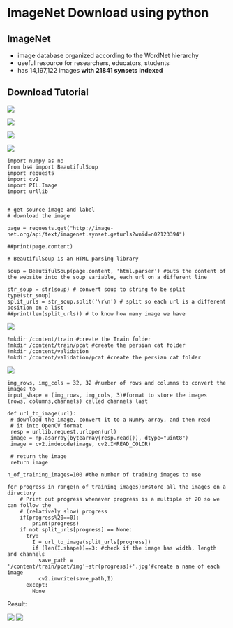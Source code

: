 # ImageNet Download using python

## ImageNet
* image database organized according to the WordNet hierarchy
* useful resource for researchers, educators, students
* has 14,197,122 images <b>with 21841 synsets indexed</b> 

## Download Tutorial
![](https://i.imgur.com/yKhL0LU.png)

![](https://i.imgur.com/wFESI4u.png)

![](https://i.imgur.com/hGCcxZp.png)

![](https://i.imgur.com/LJsUWRm.png)
```
import numpy as np
from bs4 import BeautifulSoup
import requests
import cv2
import PIL.Image
import urllib


# get source image and label
# download the image

page = requests.get("http://image-net.org/api/text/imagenet.synset.geturls?wnid=n02123394")

##print(page.content)

# BeautifulSoup is an HTML parsing library

soup = BeautifulSoup(page.content, 'html.parser') #puts the content of the website into the soup variable, each url on a different line

str_soup = str(soup) # convert soup to string to be split
type(str_soup)
split_urls = str_soup.split('\r\n') # split so each url is a different position on a list
##print(len(split_urls)) # to know how many image we have

```

![](https://i.imgur.com/krdqfV7.png)
```
!mkdir /content/train #create the Train folder
!mkdir /content/train/pcat #create the persian cat folder
!mkdir /content/validation
!mkdir /content/validation/pcat #create the persian cat folder
```

![](https://i.imgur.com/Fie8E5A.png)
```
img_rows, img_cols = 32, 32 #number of rows and columns to convert the images to
input_shape = (img_rows, img_cols, 3)#format to store the images (rows, columns,channels) called channels last

def url_to_image(url):
 # download the image, convert it to a NumPy array, and then read
 # it into OpenCV format
 resp = urllib.request.urlopen(url)
 image = np.asarray(bytearray(resp.read()), dtype="uint8")
 image = cv2.imdecode(image, cv2.IMREAD_COLOR)
 
 # return the image
 return image

n_of_training_images=100 #the number of training images to use

for progress in range(n_of_training_images):#store all the images on a directory
    # Print out progress whenever progress is a multiple of 20 so we can follow the
    # (relatively slow) progress
    if(progress%20==0):
        print(progress)
    if not split_urls[progress] == None:
      try:
        I = url_to_image(split_urls[progress])
        if (len(I.shape))==3: #check if the image has width, length and channels
          save_path = '/content/train/pcat/img'+str(progress)+'.jpg'#create a name of each image
          cv2.imwrite(save_path,I)
      except:
        None
```

Result:<br/>

![](https://i.imgur.com/VuLqf5G.png)
![](https://i.imgur.com/HxQo96m.png)









